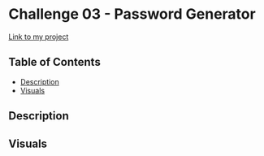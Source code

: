 # Challenge 03 - Password Generator

[Link to my project](https://ryan-young17.github.io/generate-password/)

## Table of Contents
- [Description](#description)
- [Visuals](#visuals)

## Description


## Visuals


